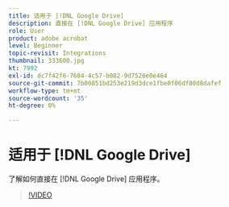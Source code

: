 ```yaml
---
title: 适用于 [!DNL Google Drive]
description: 直接在 [!DNL Google Drive] 应用程序
role: User
product: adobe acrobat
level: Beginner
topic-revisit: Integrations
thumbnail: 333600.jpg
kt: 7992
exl-id: dc7f42f6-7684-4c57-b082-9d7526e0e464
source-git-commit: 7b00851bd253e219d3dce1fbe0f06df80d8dafef
workflow-type: tm+mt
source-wordcount: '35'
ht-degree: 0%

---
```


# 适用于 [!DNL Google Drive]

了解如何直接在 [!DNL Google Drive] 应用程序。

>[!VIDEO](https://video.tv.adobe.com/v/333600?hidetitle=true)
